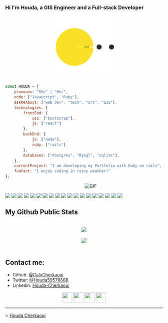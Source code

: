 ### Hi I'm Houda, a GIS Engineer and a Full-stack Developer 

<div align="center">
	<img src="https://raw.githubusercontent.com/Aniket965/Aniket965/master/pacman.svg?sanitize=true" width="200" height="200">
</div>

```javascript
const HOUDA = {
    pronouns: "She" | "Her",
    code: ["Javascript", "Ruby"],
    askMeAbout: ["web dev", "tech", "art", "GIS"],
    technologies: {
        frontEnd: {
            css: ["bootstrap"],
            js: ["react"]
        },
        backEnd: {
            js: ["node"],
            ruby: ["rails"]
        },
        databases: ["Postgres", "MySql", "sqlite"],
    },
    currentProject: "I am developing my Portfolio with Ruby on rails",
    funFact: "I enjoy coding in rainy weather!"
};
```
  <img align="right" alt="GIF" width="250px" src="https://i.pinimg.com/originals/e4/26/70/e426702edf874b181aced1e2fa5c6cde.gif" />
  <br>

  <code><img width="10%" src="https://www.vectorlogo.zone/logos/ruby/ruby-ar21.svg"></code>
  <code><img width="50px" src="https://guides.rubyonrails.org/images/favicon.ico"></code>
  <code><img width="10%" src="https://www.vectorlogo.zone/logos/javascript/javascript-ar21.svg"></code>
  <code><img width="5%" src="https://i.giphy.com/media/KzJkzjggfGN5Py6nkT/200.webp"></code>
  <code><img width="10%" src="https://www.vectorlogo.zone/logos/reactjs/reactjs-ar21.svg"></code>
  <code><img width="10%" src="https://www.vectorlogo.zone/logos/linux/linux-ar21.svg"></code>
  <code><img width="10%" src="https://www.vectorlogo.zone/logos/docker/docker-ar21.svg"></code>
  <code><img width="60px" src="https://cdn.svgporn.com/logos/sass.svg"></code>
  <code><img width="10%" src="https://www.vectorlogo.zone/logos/json/json-ar21.svg"></code>
  <code><img width="10%" src="https://www.vectorlogo.zone/logos/mysql/mysql-ar21.svg"></code>
  <code><img width="60px" src="https://img.icons8.com/color/2x/nodejs.png"></code>
  <code><img width="10%" src="https://www.vectorlogo.zone/logos/sqlite/sqlite-ar21.svg"></code>
  <code><img width="10%" src="https://www.vectorlogo.zone/logos/git-scm/git-scm-ar21.svg"></code>
  <code><img width="10%" src="https://www.vectorlogo.zone/logos/heroku/heroku-ar21.svg"></code>
  <code><img width="5%" src="https://i.giphy.com/media/IdyAQJVN2kVPNUrojM/200.webp"></code>
  <code><img width="10%" src="https://www.vectorlogo.zone/logos/getbootstrap/getbootstrap-ar21.svg"></code>
  <code><img width="30px" src="https://cdn.svgporn.com/logos/html-5.svg"></code>
  <code><img width="30px" src="https://cdn.svgporn.com/logos/css-3.svg"></code>
  <code><img width="50px" src="https://img.icons8.com/bubbles/2x/console.png"></code>
<br>  

## My Github Public Stats

<br>
<div align="center">
<img width="60%" src="https://github-readme-stats.vercel.app/api/?username=calycherkaoui&show_icons=true&hide_border=true&count_private=true" />
<br><br>
<img width="60%" src="https://github-readme-stats.vercel.app/api/top-langs/?username=calycherkaoui&layout=compact)](https://github.com/calycherkaoui/github-readme-stats" />
</div>
<br>

## Contact me:

- Github: [@CalyCherkaoui](https://github.com/CalyCherkaoui)
- Twitter: [@Houda59579688](https://twitter.com/Houda59579688)
- Linkedin: [Houda-Cherkaoui](https://www.linkedin.com/in/houda-cherkaoui-64106395/)

<p align="center">
<a href="https://twitter.com/Houda59579688"><img src="https://i.ibb.co/kmgQVyW/twitter.png" width="32px" height="32px"></a> <a href="https://github.com/CalyCherkaoui"><img src="https://cdn.iconscout.com/icon/free/png-256/github-108-438008.png" width="32px" height="32px"></a> <a href="https://www.facebook.com/calypsoCher"><img src="https://i.ibb.co/zmYNW4p/facebook.png" width="32px" height="32px"></a> <a href="https://www.linkedin.com/in/houda-cherkaoui-64106395/"><img src="https://i.ibb.co/Kx2GSrT/linkedin.png" width="32px" height="32px"></a>
</p>

____


<p align="center">

⭐️ [Houda Cherkaoui](https://github.com/calycherkaoui)

</p>